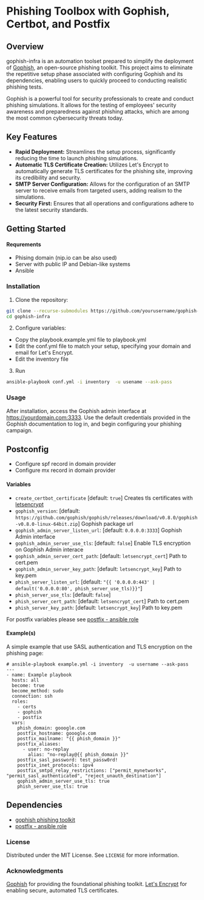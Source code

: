 # Phishing Toolbox with Gophish, Certbot, and Postfix

## Overview
gophish-infra is an automation toolset prepared to simplify the deployment of [Gophish](https://github.com/gophish/gophish), an open-source phishing toolkit. This project aims to eliminate the repetitive setup phase associated with configuring Gophish and its dependencies, enabling users to quickly proceed to conducting realistic phishing tests.

Gophish is a powerful tool for security professionals to create and conduct phishing simulations. It allows for the testing of employees' security awareness and preparedness against phishing attacks, which are among the most common cybersecurity threats today.

## Key Features
* **Rapid Deployment:** Streamlines the setup process, significantly reducing the time to launch phishing simulations.
* **Automatic TLS Certificate Creation:** Utilizes Let's Encrypt to automatically generate TLS certificates for the phishing site, improving its credibility and security.
* **SMTP Server Configuration:** Allows for the configuration of an SMTP server to receive emails from targeted users, adding realism to the simulations.
* **Security First:** Ensures that all operations and configurations adhere to the latest security standards.

## Getting Started
#### Requrements
- Phising domain (nip.io can be also used)
- Server with public IP and Debian-like systems
- Ansible

### Installation
1. Clone the repository:
```bash
git clone --recurse-submodules https://github.com/yourusername/gophish-infra.git
cd gophish-infra
```

2. Configure variables:
* Copy the playbook.example.yml file to playbook.yml
* Edit the conf.yml file to match your setup, specifying your domain and email for Let's Encrypt.
* Edit the inventory file

3. Run
```bash
ansible-playbook conf.yml -i inventory  -u usename --ask-pass
```

### Usage
After installation, access the Gophish admin interface at https://yourdomain.com:3333. Use the default credentials provided in the Gophish documentation to log in, and begin configuring your phishing campaign.

## Postconfig
- Configure spf record in domain provider
- Configure mx record in domain provider


#### Variables
* `create_certbot_certificate` [default: `true`] Creates tls certificates with [letsencrypt](https://letsencrypt.org/)
* `gophish_version`: [default: `https://github.com/gophish/gophish/releases/download/v0.8.0/gophish-v0.8.0-linux-64bit.zip`] Gophish package url
* `gophish_admin_server_listen_url`: [default: `0.0.0.0:3333`] Gophish Admin interface
* `gophish_admin_server_use_tls`: [default: `false`] Enable TLS encryption on Gophish Admin interace
* `gophish_admin_server_cert_path`: [default: `letsencrypt_cert`] Path to cert.pem
* `gophish_admin_server_key_path`: [default: `letsencrypt_key`] Path to key.pem
* `phish_server_listen_url`: [default: `"{{ '0.0.0.0:443' | default('0.0.0.0:80', phish_server_use_tls)}}"`]
* `phish_server_use_tls`: [default: `false`]
* `phish_server_cert_path`: [default: `letsencrypt_cert`] Path to cert.pem
* `phish_server_key_path`: [default: `letsencrypt_key`] Path to key.pem

For postfix variables please see [postfix - ansible role](https://github.com/Oefenweb/ansible-postfix)


#### Example(s)

A simple example that use SASL authentication and TLS encryption on the phishing page:

```
# ansible-playbook example.yml -i inventory  -u username --ask-pass
---
- name: Example playbook
  hosts: all
  become: true
  become_method: sudo
  connection: ssh
  roles:
    - certs
    - gophish
    - postfix
  vars:
    phish_domain: gooogle.com
    postfix_hostname: gooogle.com
    postfix_mailname: "{{ phish_domain }}"
    postfix_aliases:
      - user: no-replay
        alias: "no-replay@{{ phish_domain }}"
    postfix_sasl_password: test_passw0rd!
    postfix_inet_protocols: ipv4
    postfix_smtpd_relay_restrictions: ["permit_mynetworks", "permit_sasl_authenticated", "reject_unauth_destination"]
    gophish_admin_server_use_tls: true
    phish_server_use_tls: true
```

## Dependencies
- [gophish phishing toolkit](https://github.com/gophish/gophish)
- [postfix - ansible role](https://github.com/Oefenweb/ansible-postfix)

### License
Distributed under the MIT License. See `LICENSE` for more information.

### Acknowledgments
[Gophish](https://github.com/gophish/gophish) for providing the foundational phishing toolkit.
[Let's Encrypt](https://letsencrypt.org/) for enabling secure, automated TLS certificates.

